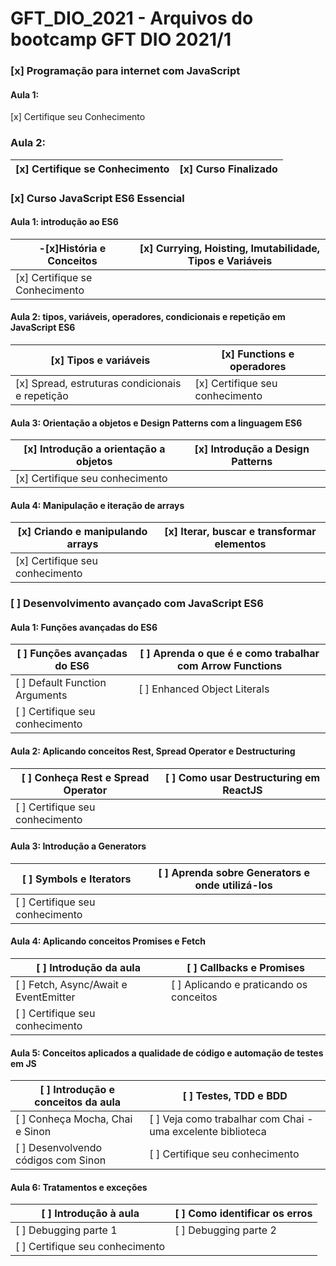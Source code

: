 # GFT_DIO_2021 - Arquivos do bootcamp GFT DIO 2021/1
### [x] Programação para internet com JavaScript 
#### Aula 1: 
[x] Certifique seu Conhecimento
### Aula 2: 
| [x] Certifique se Conhecimento | [x] Curso Finalizado |
|-|-|

### [x] Curso JavaScript ES6 Essencial 
#### Aula 1: introdução ao ES6
|-[x]História e Conceitos |[x] Currying, Hoisting, Imutabilidade, Tipos e Variáveis |
|-|-|
| [x] Certifique se Conhecimento |

#### Aula 2: tipos, variáveis, operadores, condicionais e repetição em JavaScript ES6
|[x] Tipos e variáveis |[x] Functions e operadores | 
|-|-|
| [x] Spread, estruturas condicionais e repetição | [x] Certifique seu conhecimento |

#### Aula 3: Orientação a objetos e Design Patterns com a linguagem ES6
| [x] Introdução a orientação a objetos | [x] Introdução a Design Patterns|
|-|-|
| [x] Certifique seu conhecimento |

#### Aula 4: Manipulação e iteração de arrays
| [x] Criando e manipulando arrays | [x] Iterar, buscar e transformar elementos |
|-|-|
| [x] Certifique seu conhecimento |


### [ ] Desenvolvimento avançado com JavaScript ES6
#### Aula 1: Funções avançadas do ES6
|  [ ] Funções avançadas do ES6 | [ ] Aprenda o que é e como trabalhar com Arrow Functions |
|-|-|
| [ ] Default Function Arguments | [ ] Enhanced Object Literals | 
| [ ] Certifique seu conhecimento |

#### Aula 2: Aplicando conceitos Rest, Spread Operator e Destructuring
| [ ] Conheça Rest e Spread Operator | [ ] Como usar Destructuring em ReactJS | 
|-|-|
| [ ] Certifique seu conhecimento |


#### Aula 3: Introdução a Generators
| [ ] Symbols e Iterators | [ ] Aprenda sobre Generators e onde utilizá-los |
|-|-|
| [ ] Certifique seu conhecimento |
#### Aula 4: Aplicando conceitos Promises e Fetch
| [ ] Introdução da aula | [ ] Callbacks e Promises |
|-|-|
| [ ] Fetch, Async/Await e EventEmitter | [ ] Aplicando e praticando os conceitos |
| [ ] Certifique seu conhecimento |

#### Aula 5: Conceitos aplicados a qualidade de código e automação de testes em JS
| [ ] Introdução e conceitos da aula | [ ] Testes, TDD e BDD |
|-|-|
| [ ] Conheça Mocha, Chai e Sinon | [ ] Veja como trabalhar com Chai - uma excelente biblioteca |
| [ ] Desenvolvendo códigos com Sinon | [ ] Certifique seu conhecimento |

#### Aula 6: Tratamentos e exceções
| [ ] Introdução à aula | [ ] Como identificar os erros |
|-|-|
| [ ] Debugging parte 1 | [ ] Debugging parte 2 | 
| [ ] Certifique seu conhecimento |
